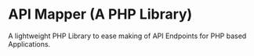 # API Mapper (A PHP Library)
A lightweight PHP Library to ease making of API Endpoints for PHP based Applications.
